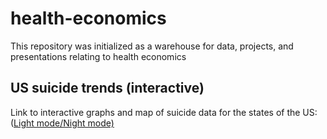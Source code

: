 # health-economics
This repository was initialized as a warehouse for data, projects, and presentations relating to health economics

## US suicide trends (interactive)
Link to interactive graphs and map of suicide data for the states of the US: ([Light mode](https://raw.githack.com/rcberg/health-economics/main/reports/presentations/interactive_suicide_state.html)[/Night mode)](https://raw.githack.com/rcberg/health-economics/main/reports/presentations/interactive_suicide_state_night.html)
